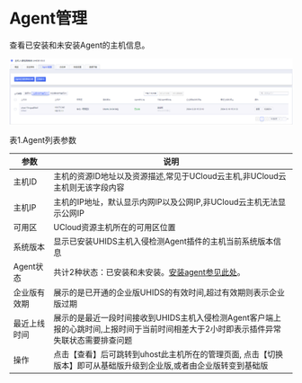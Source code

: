 

# Agent管理

查看已安装和未安装Agent的主机信息。

![](/images/operation/agent管理.png)

表1.Agent列表参数

| 参数      | 说明                                                         |
| ------- | ---------------------------------------------------------- |
| 主机ID    | 主机的资源ID地址以及资源描述,常见于UCloud云主机,非UCloud云主机则无该字段内容    |
| 主机IP    | 主机的IP地址，默认显示内网IP以及公网IP,非UCloud云主机无法显示公网IP             |
| 可用区    | UCloud资源主机所在的可用区位置                                                 |
| 系统版本  | 显示已安装UHIDS主机入侵检测Agent插件的主机当前系统版本信息                      |
| Agent状态 | 共计2种状态：已安装和未安装。[安装agent参见此处](uhids/quick/agent)。 |
| 企业版有效期 | 展示的是已开通的企业版UHIDS的有效时间,超过有效期则表示企业版过期 |
| 最近上线时间 | 展示的是最近一段时间接收到UHIDS主机入侵检测Agent客户端上报的心跳时间,上报时间于当前时间相差大于2小时即表示插件异常失联状态需要排查问题 |
| 操作      | 点击【查看】后可跳转到uhost此主机所在的管理页面, 点击【切换版本】即可从基础版升级到企业版,或者由企业版转变到基础版                          |
